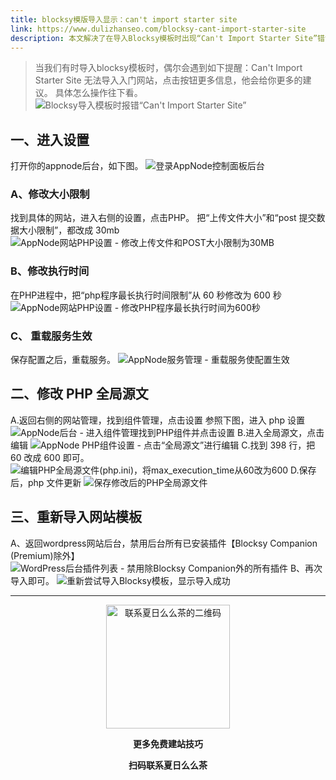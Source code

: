 ```yaml
---
title: blocksy模版导入显示：can't import starter site
link: https://www.dulizhanseo.com/blocksy-cant-import-starter-site
description: 本文解决了在导入Blocksy模板时出现“Can't Import Starter Site”错误的问题。通过调整Appnode后台PHP设置（增大上传文件和POST提交大小限制、延长PHP执行时间）以及修改PHP全局源文件（增加执行时间），并禁用除Blocksy Companion外的所有插件，最终成功导入模板。
---
```


> 当我们有时导入blocksy模板时，偶尔会遇到如下提醒：Can't Import Starter Site 无法导入入门网站，点击按钮更多信息，他会给你更多的建议。
> 具体怎么操作往下看。
> ![Blocksy导入模板时报错“Can't Import Starter Site”](https://cos.files.maozhishi.com/小书匠/1701943822425.png)

## 一、进入设置 

打开你的appnode后台，如下图。
![登录AppNode控制面板后台](https://cos.files.maozhishi.com/小书匠/1701943822430.png)

### A、修改大小限制 

找到具体的网站，进入右侧的设置，点击PHP。
把“上传文件大小”和“post 提交数据大小限制”，都改成 30mb
![AppNode网站PHP设置 - 修改上传文件和POST大小限制为30MB](https://cos.files.maozhishi.com/小书匠/1701943822431.png)

### B、修改执行时间 

在PHP进程中，把“php程序最长执行时间限制”从 60 秒修改为 600 秒
![AppNode网站PHP设置 - 修改PHP程序最长执行时间为600秒](https://cos.files.maozhishi.com/小书匠/1701943822432.png)

### C、 重载服务生效 

保存配置之后，重载服务。
![AppNode服务管理 - 重载服务使配置生效](https://cos.files.maozhishi.com/小书匠/1701943822433.png)

## 二、修改 PHP 全局源文 

A.返回右侧的网站管理，找到组件管理，点击设置
参照下图，进入 php 设置
![AppNode后台 - 进入组件管理找到PHP组件并点击设置](https://cos.files.maozhishi.com/小书匠/1701943822434.png)
B.进入全局源文，点击编辑
![AppNode PHP组件设置 - 点击“全局源文”进行编辑](https://cos.files.maozhishi.com/小书匠/1701943822435.png)
C.找到 398 行，把 60 改成 600 即可。
![编辑PHP全局源文件(php.ini)，将max_execution_time从60改为600](https://cos.files.maozhishi.com/小书匠/1701943822436.png)
D.保存后，php 文件更新
![保存修改后的PHP全局源文件](https://cos.files.maozhishi.com/小书匠/1701943822437.png)

## 三、重新导入网站模板 

A、返回wordpress网站后台，禁用后台所有已安装插件【Blocksy Companion (Premium)除外】![WordPress后台插件列表 - 禁用除Blocksy Companion外的所有插件](https://cos.files.maozhishi.com/小书匠/1701943822438.png)
B、再次导入即可。
![重新尝试导入Blocksy模板，显示导入成功](https://cos.files.maozhishi.com/小书匠/1701943822439.png)

---

<p style="text-align: center;"><img src="https://cos.files.maozhishi.com/public/attachments/lfx/1669111684413.png" width="198" alt="联系夏日么么茶的二维码" /></p>
<p style="text-align: center;"><strong>更多免费建站技巧</strong></p>
<p style="text-align: center;"><strong>扫码联系夏日么么茶</strong></p>
